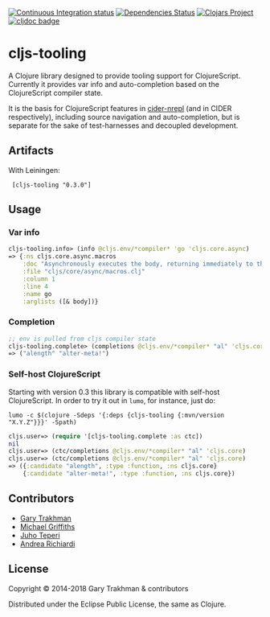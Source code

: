 [![Continuous Integration status](https://travis-ci.org/clojure-emacs/cljs-tooling.svg)](http://travis-ci.org/clojure-emacs/cljs-tooling)
[![Dependencies Status](https://versions.deps.co/clojure-emacs/cljs-tooling/status.svg)](https://versions.deps.co/clojure-emacs/cljs-tooling)
[![Clojars Project](https://img.shields.io/clojars/v/cljs-tooling.svg)](https://clojars.org/cljs-tooling)
[![cljdoc badge](https://cljdoc.xyz/badge/cljs-tooling/cljs-tooling)](https://cljdoc.xyz/d/cljs-tooling/cljs-tooling/CURRENT)

# cljs-tooling

A Clojure library designed to provide tooling support for
ClojureScript.  Currently it provides var info and auto-completion
based on the ClojureScript compiler state.

It is the basis for ClojureScript features in
[cider-nrepl](https://github.com/clojure-emacs/cider-nrepl) (and in
CIDER respectively), including source navigation and auto-completion,
but is separate for the sake of test-harnesses and decoupled
development.

## Artifacts

With Leiningen:

     [cljs-tooling "0.3.0"]

## Usage

### Var info

```clojure
cljs-tooling.info> (info @cljs.env/*compiler* 'go 'cljs.core.async)
=> {:ns cljs.core.async.macros
    :doc "Asynchronously executes the body, returning immediately to the\n  calling thread. Additionally, any visible calls to <!, >! and alt!/alts!\n  channel operations within the body will block (if necessary) by\n  'parking' the calling thread rather than tying up an OS thread (or\n  the only JS thread when in ClojureScript). Upon completion of the\n  operation, the body will be resumed.\n\n  Returns a channel which will receive the result of the body when\n  completed"
    :file "cljs/core/async/macros.clj"
    :column 1
    :line 4
    :name go
    :arglists ([& body])}
```

### Completion

```clojure
;; env is pulled from cljs compiler state
cljs-tooling.complete> (completions @cljs.env/*compiler* "al" 'cljs.core)
=> ("alength" "alter-meta!")
```

### Self-host ClojureScript

Starting with version 0.3 this library is compatible with self-host
ClojureScript. In order to try it out in `lumo`, for instance, just
do:

```shell
lumo -c $(clojure -Sdeps '{:deps {cljs-tooling {:mvn/version "X.Y.Z"}}}' -Spath)
```

```clojure
cljs.user=> (require '[cljs-tooling.complete :as ctc])
nil
cljs.user=> (ctc/completions @cljs.env/*compiler* "al" 'cljs.core)
cljs.user=> (ctc/completions @cljs.env/*compiler* "al" 'cljs.core)
=> ({:candidate "alength", :type :function, :ns cljs.core}
    {:candidate "alter-meta!", :type :function, :ns cljs.core})
```

## Contributors

* [Gary Trakhman](http://github.com/gtrak)
* [Michael Griffiths](http://github.com/cichli)
* [Juho Teperi](http://github.com/Deraen)
* [Andrea Richiardi](http://github.com/arichiardi)

## License

Copyright © 2014-2018 Gary Trakhman & contributors

Distributed under the Eclipse Public License, the same as Clojure.
